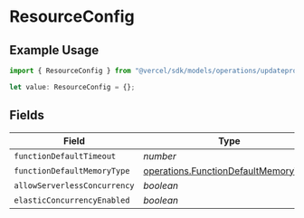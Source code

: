 # ResourceConfig

## Example Usage

```typescript
import { ResourceConfig } from "@vercel/sdk/models/operations/updateprojectdatacache.js";

let value: ResourceConfig = {};
```

## Fields

| Field                                                                                        | Type                                                                                         | Required                                                                                     | Description                                                                                  |
| -------------------------------------------------------------------------------------------- | -------------------------------------------------------------------------------------------- | -------------------------------------------------------------------------------------------- | -------------------------------------------------------------------------------------------- |
| `functionDefaultTimeout`                                                                     | *number*                                                                                     | :heavy_minus_sign:                                                                           | N/A                                                                                          |
| `functionDefaultMemoryType`                                                                  | [operations.FunctionDefaultMemoryType](../../models/operations/functiondefaultmemorytype.md) | :heavy_minus_sign:                                                                           | N/A                                                                                          |
| `allowServerlessConcurrency`                                                                 | *boolean*                                                                                    | :heavy_minus_sign:                                                                           | N/A                                                                                          |
| `elasticConcurrencyEnabled`                                                                  | *boolean*                                                                                    | :heavy_minus_sign:                                                                           | N/A                                                                                          |